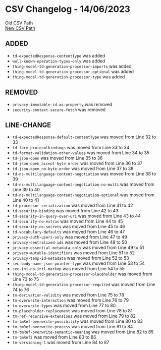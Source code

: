 
# CSV Changelog - 14/06/2023

[Old CSV Path](assertions-csv/oldManual.csv)  
[New CSV Path](assertions-csv/manual.csv)


## ADDED

- `td-expectedResponse-contentType` was added
- `well-known-operation-types-only` was added
- `thing-model-td-generation-processor-imports` was added
- `thing-model-td-generation-processor-optional` was added
- `thing-model-td-generation-processor-type` was added


## REMOVED

- `privacy-immutable-id-as-property` was removed
- `security-context-secure-fetch` was removed


## LINE-CHANGE

- `td-expectedResponse-default-contentType` was moved from Line 32 to 33
- `td-form-protocolbindings` was moved from Line 33 to 34
- `td-format-validation-other-values` was moved from Line 34 to 35
- `td-json-open` was moved from Line 35 to 36
- `td-json-open_accept-byte-order` was moved from Line 36 to 37
- `td-json-open_no-byte-order` was moved from Line 37 to 38
- `td-ns-multilanguage-content-negotiation` was moved from Line 38 to 39
- `td-ns-multilanguage-content-negotiation-no-multi` was moved from Line 39 to 40
- `td-ns-multilanguage-content-negotiation-optional` was moved from Line 40 to 41
- `td-processor-serialization` was moved from Line 41 to 42
- `td-security-binding` was moved from Line 42 to 43
- `td-security-in-query-over-uri` was moved from Line 43 to 44
- `td-security-no-extras` was moved from Line 44 to 45
- `td-security-no-secrets` was moved from Line 45 to 46
- `td-vocabulary-defaults` was moved from Line 46 to 47
- `privacy-auth-users-only` was moved from Line 47 to 49
- `privacy-centralized-ids` was moved from Line 48 to 50
- `privacy-essential-metadata-only` was moved from Line 49 to 51
- `privacy-mutable-identifiers` was moved from Line 51 to 52
- `privacy-temp-id-metadata` was moved from Line 52 to 53
- `sec-body-name-json-pointer-type` was moved from Line 53 to 54
- `sec-inj-no-intl-markup` was moved from Line 54 to 55
- `thing-model-td-generation-processor-placeholder` was moved from Line 73 to 75
- `thing-model-td-generation-processor-required` was moved from Line 74 to 76
- `tm-derivation-validity` was moved from Line 75 to 78
- `tm-overwrite-interaction` was moved from Line 76 to 79
- `tm-overwrite-types` was moved from Line 77 to 80
- `tm-placeholder-replacement` was moved from Line 78 to 81
- `tm-ref-recursive-extensions` was moved from Line 79 to 82
- `tm-tmRef-overwrite-possibility` was moved from Line 80 to 83
- `tm-tmRef-overwrite-process` was moved from Line 81 to 84
- `tm-tmRef-overwrite-semantic-meaning` was moved from Line 82 to 85
- `tm-tmRef2` was moved from Line 83 to 86
- `tm-versioning-1` was moved from Line 84 to 87
